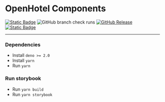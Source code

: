 # OpenHotel Components

[![Static Badge](https://img.shields.io/badge/CC_BY--NC--SA_4.0-blue?style=for-the-badge&color=gray)](/LICENSE)
![GitHub branch check runs](https://img.shields.io/github/check-runs/openhotel/components/master?style=for-the-badge)
[![GitHub Release](https://img.shields.io/github/v/release/openhotel/components?style=for-the-badge)](https://github.com/openhotel/components/releases/latest)
[![Static Badge](https://img.shields.io/badge/discord-b?style=for-the-badge&logo=discord&color=white)](https://discord.gg/qBZfPdNWUj)

---

### Dependencies

- Install `deno >= 2.0`
- Install `yarn`
- Run `yarn`

### Run storybook

- Run `yarn build`
- Run `yarn storybook`


